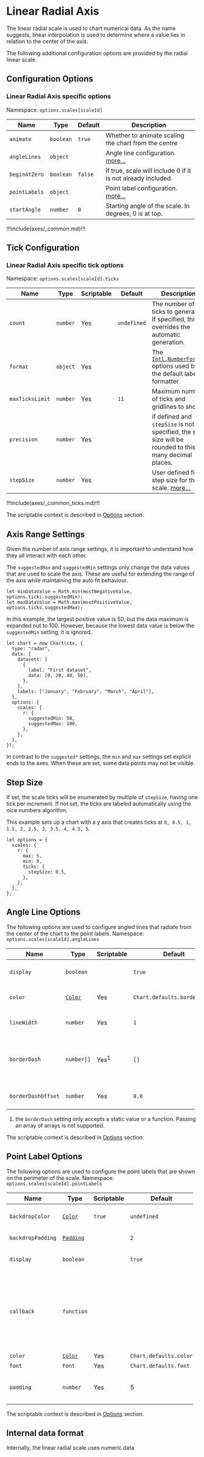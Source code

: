 Linear Radial Axis
==================

The linear radial scale is used to chart numerical data. As the name suggests, linear interpolation is used to determine where a value lies in relation to the center of the axis.

The following additional configuration options are provided by the radial linear scale.

Configuration Options
---------------------

### Linear Radial Axis specific options

Namespace: `options.scales[scaleId]`

<table style="width:98%;"><colgroup><col style="width: 14%" /><col style="width: 10%" /><col style="width: 7%" /><col style="width: 67%" /></colgroup><thead><tr class="header"><th>Name</th><th>Type</th><th>Default</th><th>Description</th></tr></thead><tbody><tr class="odd"><td><code>animate</code></td><td><code>boolean</code></td><td><code>true</code></td><td>Whether to animate scaling the chart from the centre</td></tr><tr class="even"><td><code>angleLines</code></td><td><code>object</code></td><td></td><td>Angle line configuration. <a href="#angle-line-options">more…</a></td></tr><tr class="odd"><td><code>beginAtZero</code></td><td><code>boolean</code></td><td><code>false</code></td><td>if true, scale will include 0 if it is not already included.</td></tr><tr class="even"><td><code>pointLabels</code></td><td><code>object</code></td><td></td><td>Point label configuration. <a href="#point-label-options">more…</a></td></tr><tr class="odd"><td><code>startAngle</code></td><td><code>number</code></td><td><code>0</code></td><td>Starting angle of the scale. In degrees, 0 is at top.</td></tr></tbody></table>

!!!include(axes/\_common.md)!!!

Tick Configuration
------------------

### Linear Radial Axis specific tick options

Namespace: `options.scales[scaleId].ticks`

<table style="width:98%;"><colgroup><col style="width: 7%" /><col style="width: 3%" /><col style="width: 4%" /><col style="width: 5%" /><col style="width: 79%" /></colgroup><thead><tr class="header"><th>Name</th><th>Type</th><th>Scriptable</th><th>Default</th><th>Description</th></tr></thead><tbody><tr class="odd"><td><code>count</code></td><td><code>number</code></td><td>Yes</td><td><code>undefined</code></td><td>The number of ticks to generate. If specified, this overrides the automatic generation.</td></tr><tr class="even"><td><code>format</code></td><td><code>object</code></td><td>Yes</td><td></td><td>The <a href="https://developer.mozilla.org/en-US/docs/Web/JavaScript/Reference/Global_Objects/Intl/NumberFormat"><code>Intl.NumberFormat</code></a> options used by the default label formatter</td></tr><tr class="odd"><td><code>maxTicksLimit</code></td><td><code>number</code></td><td>Yes</td><td><code>11</code></td><td>Maximum number of ticks and gridlines to show.</td></tr><tr class="even"><td><code>precision</code></td><td><code>number</code></td><td>Yes</td><td></td><td>if defined and <code>stepSize</code> is not specified, the step size will be rounded to this many decimal places.</td></tr><tr class="odd"><td><code>stepSize</code></td><td><code>number</code></td><td>Yes</td><td></td><td>User defined fixed step size for the scale. <a href="#step-size">more…</a></td></tr></tbody></table>

!!!include(axes/\_common\_ticks.md)!!!

The scriptable context is described in [Options](../../general/options.md#tick) section.

Axis Range Settings
-------------------

Given the number of axis range settings, it is important to understand how they all interact with each other.

The `suggestedMax` and `suggestedMin` settings only change the data values that are used to scale the axis. These are useful for extending the range of the axis while maintaining the auto fit behaviour.

    let minDataValue = Math.min(mostNegativeValue, options.ticks.suggestedMin);
    let maxDataValue = Math.max(mostPositiveValue, options.ticks.suggestedMax);

In this example, the largest positive value is 50, but the data maximum is expanded out to 100. However, because the lowest data value is below the `suggestedMin` setting, it is ignored.

    let chart = new Chart(ctx, {
      type: "radar",
      data: {
        datasets: [
          {
            label: "First dataset",
            data: [0, 20, 40, 50],
          },
        ],
        labels: ["January", "February", "March", "April"],
      },
      options: {
        scales: {
          r: {
            suggestedMin: 50,
            suggestedMax: 100,
          },
        },
      },
    });

In contrast to the `suggested*` settings, the `min` and `max` settings set explicit ends to the axes. When these are set, some data points may not be visible.

Step Size
---------

If set, the scale ticks will be enumerated by multiple of `stepSize`, having one tick per increment. If not set, the ticks are labeled automatically using the nice numbers algorithm.

This example sets up a chart with a y axis that creates ticks at `0, 0.5, 1, 1.5, 2, 2.5, 3, 3.5, 4, 4.5, 5`.

    let options = {
      scales: {
        r: {
          max: 5,
          min: 0,
          ticks: {
            stepSize: 0.5,
          },
        },
      },
    };

Angle Line Options
------------------

The following options are used to configure angled lines that radiate from the center of the chart to the point labels. Namespace: `options.scales[scaleId].angleLines`

<table style="width:98%;"><colgroup><col style="width: 7%" /><col style="width: 14%" /><col style="width: 6%" /><col style="width: 11%" /><col style="width: 60%" /></colgroup><thead><tr class="header"><th>Name</th><th>Type</th><th>Scriptable</th><th>Default</th><th>Description</th></tr></thead><tbody><tr class="odd"><td><code>display</code></td><td><code>boolean</code></td><td></td><td><code>true</code></td><td>if true, angle lines are shown.</td></tr><tr class="even"><td><code>color</code></td><td><a href="../../general/colors.md"><code>Color</code></a></td><td>Yes</td><td><code>Chart.defaults.borderColor</code></td><td>Color of angled lines.</td></tr><tr class="odd"><td><code>lineWidth</code></td><td><code>number</code></td><td>Yes</td><td><code>1</code></td><td>Width of angled lines.</td></tr><tr class="even"><td><code>borderDash</code></td><td><code>number[]</code></td><td>Yes<sup>1</sup></td><td><code>[]</code></td><td>Length and spacing of dashes on angled lines. See <a href="https://developer.mozilla.org/en-US/docs/Web/API/CanvasRenderingContext2D/setLineDash">MDN</a>.</td></tr><tr class="odd"><td><code>borderDashOffset</code></td><td><code>number</code></td><td>Yes</td><td><code>0.0</code></td><td>Offset for line dashes. See <a href="https://developer.mozilla.org/en-US/docs/Web/API/CanvasRenderingContext2D/lineDashOffset">MDN</a>.</td></tr></tbody></table>

1.  the `borderDash` setting only accepts a static value or a function. Passing an array of arrays is not supported.

The scriptable context is described in [Options](../../general/options.md#scale) section.

Point Label Options
-------------------

The following options are used to configure the point labels that are shown on the perimeter of the scale. Namespace: `options.scales[scaleId].pointLabels`

<table style="width:97%;"><colgroup><col style="width: 8%" /><col style="width: 17%" /><col style="width: 4%" /><col style="width: 10%" /><col style="width: 57%" /></colgroup><thead><tr class="header"><th>Name</th><th>Type</th><th>Scriptable</th><th>Default</th><th>Description</th></tr></thead><tbody><tr class="odd"><td><code>backdropColor</code></td><td><a href="../../general/colors.md"><code>Color</code></a></td><td><code>true</code></td><td><code>undefined</code></td><td>Background color of the point label.</td></tr><tr class="even"><td><code>backdropPadding</code></td><td><a href="../../general/padding.md"><code>Padding</code></a></td><td></td><td><code>2</code></td><td>Padding of label backdrop.</td></tr><tr class="odd"><td><code>display</code></td><td><code>boolean</code></td><td></td><td><code>true</code></td><td>if true, point labels are shown.</td></tr><tr class="even"><td><code>callback</code></td><td><code>function</code></td><td></td><td></td><td>Callback function to transform data labels to point labels. The default implementation simply returns the current string.</td></tr><tr class="odd"><td><code>color</code></td><td><a href="../../general/colors.md"><code>Color</code></a></td><td>Yes</td><td><code>Chart.defaults.color</code></td><td>Color of label.</td></tr><tr class="even"><td><code>font</code></td><td><code>Font</code></td><td>Yes</td><td><code>Chart.defaults.font</code></td><td>See <a href="../../general/fonts.md">Fonts</a></td></tr><tr class="odd"><td><code>padding</code></td><td><code>number</code></td><td>Yes</td><td>5</td><td>Padding between chart and point labels.</td></tr></tbody></table>

The scriptable context is described in [Options](../../general/options.md#scale) section.

Internal data format
--------------------

Internally, the linear radial scale uses numeric data
